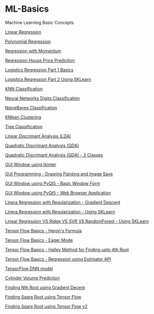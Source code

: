 # ML-Basics
Machine Learning Basic Concepts

[Linear Regression](MLNotebooks/01%20Linear%20Regression.ipynb)

[Polynomial Regression](MLNotebooks/02%20Polynomial%20Regression.ipynb)

[Regression with Momentum](MLNotebooks/03%20Regression%20with%20Momentum.ipynb)

[Regression House Price Prediction](MLNotebooks/04%20Regression%20House%20Price%20Prediction.ipynb)

[Logistics Regression Part 1 Basics](MLNotebooks/05%20Logistics%20Regression%20Part%201%20Basics.ipynb)

[Logistics Regression Part 2  Using SKLearn](MLNotebooks/05%20Logistics%20Regression%20Part%202%20%20Using%20SKLearn.ipynb)

[KNN Classification](MLNotebooks/06%20KNN%20Classification.ipynb)

[Neural Networks Digits Classification](MLNotebooks/07%20Neural%20Networks%20Digits%20Classification.ipynb)

[NaiveBayes Classification](MLNotebooks/08%20NaiveBayes%20Classification.ipynb)

[KMean Clustering](MLNotebooks/09%20KMean%20Clustering.ipynb)

[Tree Classification](MLNotebooks/10%20Tree%20Classification.ipynb)

[Linear Discrimant Analysis (LDA)](MLNotebooks/15%20Linear%20Discrimant%20Analysis%20(LDA).ipynb)

[Quadratic Discrimant Analysis (QDA)](MLNotebooks/16%20Quadratic%20Discrimant%20Analysis%20(QDA).ipynb)

[Quadratic Discrimant Analysis (QDA) - 3 Classes](MLNotebooks/17%20Quadratic%20Discrimant%20Analysis%20(QDA)%20-%203%20Classes.ipynb)

[GUI Window using tkinter](MLNotebooks/18%20GUI%20Window%20using%20tkinter.ipynb)

[GUI Programming - Drawing Painting and Image Save](MLNotebooks/19%20GUI%20Programming%20-%20Drawing%20Painting%20and%20Image%20Save.ipynb)

[GUI Window using PyQt5 - Basic Window Form](MLNotebooks/20%20GUI%20Window%20using%20PyQt5%20-%20Basic%20Window%20Form.ipynb)

[GUI Window using PyQt5 - Web Browser Application](MLNotebooks/21%20GUI%20Window%20using%20PyQt5%20-%20Web%20Browser%20Application.ipynb)

[Linera Regression with Regularization -  Gradient Descent](MLNotebooks/22%20Linera%20Regression%20with%20Regularization%20-%20%20Gradient%20Descent.ipynb)

[Linera Regression with Regularization - Using SKLearn](MLNotebooks/23%20Linera%20Regression%20with%20Regularization%20-%20Using%20SKLearn.ipynb)

[Linear Regression VS Ridge VS  SVR VS RandomForest - Using SKLearn ](MLNotebooks/24%20Linear%20Regression%20VS%20Ridge%20VS%20%20SVR%20VS%20RandomForest%20-%20Using%20SKLearn%20.ipynb)

[Tensor Flow Basics - Heron's Formula](MLNotebooks/51%20Tensor%20Flow%20Basics%20-%20Heron's%20Formula.ipynb)

[Tensor Flow Basics - Eager Mode](MLNotebooks/52%20Tensor%20Flow%20Basics%20-%20Eager%20Mode.ipynb)

[Tensor Flow Basics - Halley Method for Finding upto 4th Root](MLNotebooks/53%20Tensor%20Flow%20Basics%20-%20Halley%20Method%20for%20Finding%20upto%204th%20Root.ipynb)

[Tensor Flow Basics -  Regression using  Estimator API](MLNotebooks/54%20Tensor%20Flow%20Basics%20-%20%20Regression%20using%20%20Estimator%20API.ipynb)

[TensorFlow DNN model](MLNotebooks/56%20TensorFlow%20DNN%20model.ipynb)

[Cylinder Volume Prediction](MLNotebooks/57%20Cylinder%20Volume%20Prediction.ipynb)

[Finding Nth Root using Gradient Decent](MLNotebooks/58%20Finding%20Nth%20Root%20using%20Gradient%20Decent.ipynb)

[Finding Sqare Root using Tensor Flow](MLNotebooks/59%20Finding%20Sqare%20Root%20using%20Tensor%20Flow.ipynb)

[Finding Sqare Root using Tensor Flow v2](MLNotebooks/60%20Finding%20Sqare%20Root%20using%20Tensor%20Flow%20v2.ipynb)
